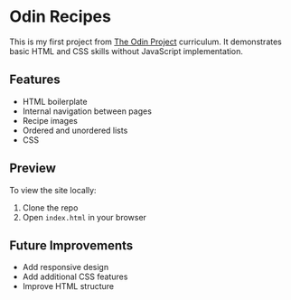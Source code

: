 # Odin Recipes

This is my first project from [The Odin Project](https://www.theodinproject.com/) curriculum. It demonstrates basic HTML and CSS skills without JavaScript implementation.

## Features
- HTML boilerplate
- Internal navigation between pages
- Recipe images
- Ordered and unordered lists
- CSS

## Preview
To view the site locally:
1. Clone the repo
2. Open `index.html` in your browser

## Future Improvements
- Add responsive design
- Add additional CSS features
- Improve HTML structure